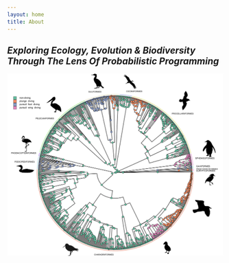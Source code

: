 ```yaml
---
layout: home
title: About
---
```


## *Exploring Ecology, Evolution & Biodiversity Through The Lens Of Probabilistic Programming*

![Diving](/docs/assets/images/4-state.svg)
